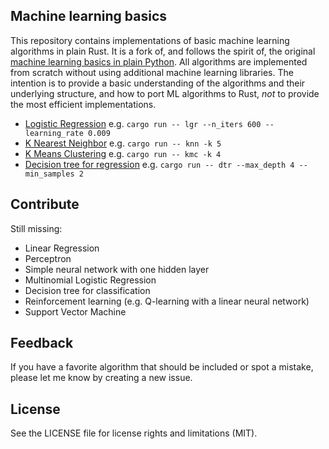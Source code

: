 ## Machine learning basics

This repository contains implementations of basic machine learning algorithms in plain Rust. 
It is a fork of, and follows the spirit of, the original 
[machine learning basics in plain Python](). 
All algorithms are implemented from scratch without using additional machine learning libraries.
The intention is to provide a basic understanding of the algorithms and their underlying structure,
and how to port ML algorithms to Rust, *not* to provide the most efficient implementations. 

- [Logistic Regression](src/logistic_regression.rs) e.g. `cargo run -- lgr --n_iters 600 --learning_rate 0.009`
- [K Nearest Neighbor](src/k_nearest_neighbors.rs) e.g. `cargo run -- knn -k 5`
- [K Means Clustering](src/k_means.rs) e.g. `cargo run -- kmc -k 4`
- [Decision tree for regression](src/decision_tree_regression.rs) e.g. `cargo run -- dtr --max_depth 4 --min_samples 2`
  
## Contribute
Still missing:

- Linear Regression
- Perceptron
- Simple neural network with one hidden layer
- Multinomial Logistic Regression
- Decision tree for classification
- Reinforcement learning (e.g. Q-learning with a linear neural network)
- Support Vector Machine
  
## Feedback

If you have a favorite algorithm that should be included or spot a mistake, please let me know by creating a new issue.

## License

See the LICENSE file for license rights and limitations (MIT).
